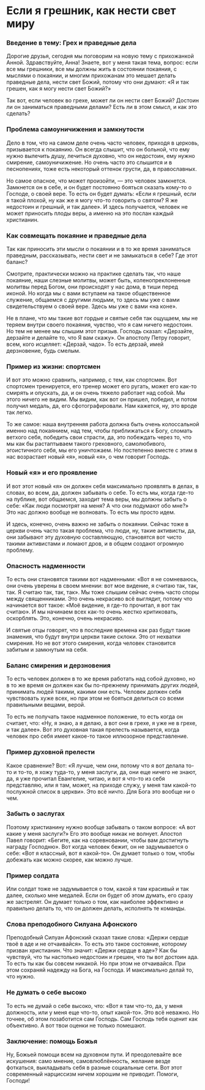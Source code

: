 # Если я грешник, как нести свет миру

### Введение в тему: Грех и праведные дела  
Дорогие друзья, сегодня мы поговорим на новую тему с прихожанкой Анной. Здравствуйте, Анна! Знаете, вот у меня такая тема, вопрос: если все мы грешники, все мы должны жить в состоянии покаяния, с мыслями о покаянии, и многим прихожанам это мешает делать праведные дела, нести свет Божий, потому что они думают: «Я и так грешен, как я могу нести свет Божий?»  

Так вот, если человек во грехе, может ли он нести свет Божий? Достоин ли он заниматься праведными делами? Есть ли в этом смысл, и как это сделать?  

### Проблема самоуничижения и замкнутости  
Дело в том, что на самом деле очень часто человек, приходя в церковь, призывается к покаянию. Он всегда слышит, что он больной, что ему нужно вылечить душу, лечиться духовно, что он недостоин, ему нужно смирение, самоуничижение. Но очень часто это слышится и в песнопениях, тоже есть некоторый оттенок грусти, да, в православных.  

Но самое опасное, что может произойти, — это человек замкнется. Замкнется он в себе, и он будет постоянно бояться сказать кому-то о Господе, о своей вере. То есть он будет думать: «Если я грешный, если я такой плохой, ну как же я могу что-то говорить о святом? Я же недостоин и грешный, и так далее». И здесь получается, человек не может приносить плоды веры, а именно на это послан каждый христианин.  

### Как совмещать покаяние и праведные дела  
Так как приносить эти мысли о покаянии и в то же время заниматься праведным, рассказывать, нести свет и не замыкаться в себе? Где этот баланс?  

Смотрите, практически можно на практике сделать так, что наше покаяние, наши слезные молитвы, может быть, коленопреклоненные молитвы перед Богом, они происходят у нас дома, в тиши перед иконой. Но когда мы с вами вступаем на такое общественное служение, общаемся с другими людьми, то здесь мы уже с вами свидетельствуем о своей вере. Здесь мы уже с вами «на коне».  

Не в плане, что мы такие вот гордые и святые себя так ощущаем, мы не теряем внутри своего покаяния, чувство, что я сам ничего недостоин. Но тем не менее мы слышим этот призыв. Господь сказал: «Дерзайте, дерзайте и делайте то, что Я вам скажу». Он апостолу Петру говорит, всем, кого исцеляет: «Дерзай, чадо». То есть дерзай, имей дерзновение, будь смелым.  

### Пример из жизни: спортсмен  
И вот это можно сравнить, например, с тем, как спортсмен. Вот спортсмен тренируется, его тренер может его ругать, может его как-то смирять и опускать, да, и он очень тяжело работает над собой. Мы этого ничего не видим. Мы видим, как вот он пришел, победил, и потом получил медаль, да, его сфотографировали. Нам кажется, ну, это вроде так легко.  

То же самое: наша внутренняя работа должна быть очень колоссальной именно над покаянием, над тем, чтобы приближаться к Богу, сломать ветхого себя, победить свои страсти, да, это побеждать через то, что мы как бы растаптываем такого греховного, самолюбивого, эгоистичного себя, мы его уничтожаем. Но постепенно вместе с этим в нас возрастает новый «я», новый «я», о чем говорит Господь.  

### Новый «я» и его проявление  
И вот этот новый «я» он должен себя максимально проявлять в делах, в словах, во всем, да, должен забывать о себе. То есть мы, когда где-то на публике, вот общаемся, заходит тема веры, мы должны забыть о себе: «Как люди посмотрят на меня? А что они подумают обо мне?» Это нас должно вообще не волновать. То есть мы просто идем.  

И здесь, конечно, очень важно не забыть о покаянии. Сейчас тоже в церкви очень часто такая проблема, что люди, ну, такие активисты, да, они забывают эту духовную составляющую, становятся вот чисто такими активистами и ломают дров, и в общем создают огромную проблему.  

### Опасность надменности  
То есть они становятся такими вот надменными: «Вот я не сомневаюсь, они очень уверены в своем мнении: вот мое видение, я считаю так, так, так. Я считаю так, так, так». Мы тоже слышим сейчас очень часто споры между священниками. Это очень некрасиво всё выглядит, потому что начинается вот такое: «Моё видение, я где-то прочитал, я вот так считаю». И мы начинаем всех как-то очень жестко критиковать, оскорблять. Это, конечно, очень некрасиво.  

И святые отцы говорят, что в последние времена как раз будут такие знамения, что будут внутри церкви такие склоки. Это от нехватки смирения. Но не вот этого смирения, когда человек становится забитым и замкнутым на себя.  

### Баланс смирения и дерзновения  
То есть человек должен в то же время работать над собой духовно, но в то же время он должен как бы по-прежнему принимать других людей, принимать людей такими, какими они есть. Человек должен себя чувствовать хуже всех, но при этом не бояться делиться со всеми правильными вещами, верой.  

То есть не получать такое надменное положение, то есть когда он считает, что: «Ну, я знаю, а я делаю, а вот они в грехе, я уже не в грехе, и так далее». Вот это духовная такая прелесть называется, когда человек про себя имеет какое-то такое иллюзорное представление.  

### Пример духовной прелести  
Какое сравнение? Вот: «Я лучше, чем они, потому что я вот делала то-то и то-то, я хожу туда-то, у меня заслуги, да, они еще ничего не знают, да, я уже прочитал Евангелие, читаю, и вот я что-то из себя представляю, или я там, может, на приходе служу, у меня там какой-то послужной список в церкви». Это всё ничто. Для Бога это вообще ни о чем.  

### Забыть о заслугах  
Поэтому христианину нужно вообще забывать о таком вопросе: «А вот какие у меня заслуги?» Его это вообще никак не волнует. Апостол Павел говорит: «Бегите, как на соревновании, чтобы вам достигнуть награду Господню». Вот когда человек бежит, он не задумывается о себе: «Вот я классный, вот я какой-то». Он думает только о том, чтобы добежать как можно скорее, как можно лучше.  

### Пример солдата  
Или солдат тоже не задумывается о том, какой я там красивый и так далее, сколько мне медалей. Если он будет об этом думать, его сразу же застрелят. Он думает только о том, как наиболее эффективно и правильно делать то, что он должен делать, исполнять те команды.  

### Слова преподобного Силуана Афонского  
Преподобный Силуан Афонский сказал такие слова: «Держи сердце твоё в аде и не отчаивайся». То есть это такое состояние, которому призван христианин. Что значит: «Держи сердце в аде»? Как бы чувствуй, что ты настолько недостоин и грешен, что ты вот достоин ада. То есть ты как бы совсем никакой. Но при этом не отчаивайся. При этом сохраняй надежду на Бога, на Господа. И максимально делай то, что нужно.  

### Не думать о себе высоко  
То есть не думай о себе высоко, что: «Вот я там что-то, да, у меня должность, или у меня еще что-то, опыт какой-то». Это всё неважно. Но точнее, об этом позаботится сам Господь. Сам Господь тебя оценит как объективно. А вот твои оценки не только помешают.  

### Заключение: помощь Божья  
Ну, Божьей помощи всем на духовном пути. И преодолевайте все искушения: само мнение, самовлюблённость, желание везде фоткаться, выкладывать себя в разные социальные сети. Вот этот современный нарциссизм ничем хорошим не приводит. Помоги, Господи!

